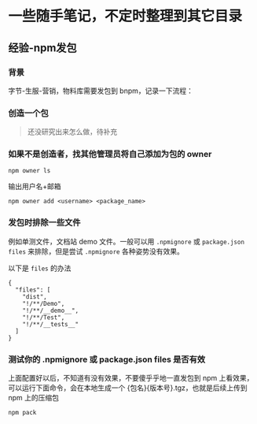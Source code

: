 # 一些随手笔记，不定时整理到其它目录

## 经验-npm发包

### 背景

字节-生服-营销，物料库需要发包到 bnpm，记录一下流程：

### 创造一个包

> 还没研究出来怎么做，待补充

### 如果不是创造者，找其他管理员将自己添加为包的 owner

```
npm owner ls
```

输出用户名+邮箱

```
npm owner add <username> <package_name>
```

### 发包时排除一些文件

例如单测文件，文档站 demo 文件。一般可以用 `.npmignore` 或 `package.json files` 来排除，但是尝试 `.npmignore` 各种姿势没有效果。

以下是 `files` 的办法

```
{
  "files": [
    "dist",
    "!/**/Demo",
    "!/**/__demo__",
    "!/**/Test",
    "!/**/__tests__"
  ]
}
```

### 测试你的 .npmignore 或 package.json files 是否有效

上面配置好以后，不知道有没有效果，不要傻乎乎地一直发包到 npm 上看效果，可以运行下面命令，会在本地生成一个 {包名}{版本号}.tgz，也就是后续上传到 npm 上的压缩包

```
npm pack
```
